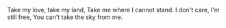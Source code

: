 Take my love, take my land,
Take me where I cannot stand.
I don't care, I'm still free,
You can't take the sky from me.

